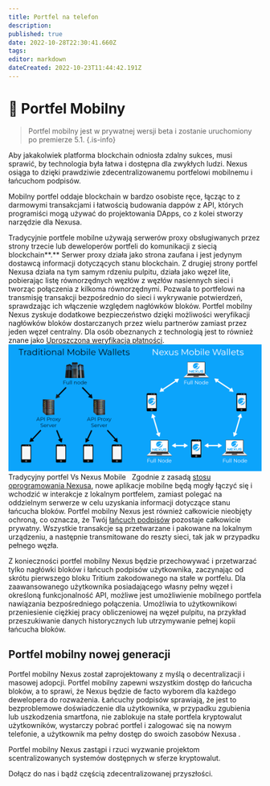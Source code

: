 ```yaml
---
title: Portfel na telefon
description: 
published: true
date: 2022-10-28T22:30:41.660Z
tags: 
editor: markdown
dateCreated: 2022-10-23T11:44:42.191Z
---
```


# 📱 Portfel Mobilny
> Portfel mobilny jest w prywatnej wersji beta i zostanie uruchomiony po premierze 5.1.
{.is-info}



Aby jakakolwiek platforma blockchain odniosła zdalny sukces, musi sprawić, by technologia była łatwa i dostępna dla zwykłych ludzi. Nexus osiąga to dzięki prawdziwie zdecentralizowanemu portfelowi mobilnemu i łańcuchom podpisów.

Mobilny portfel oddaje blockchain w bardzo osobiste ręce, łącząc to z darmowymi transakcjami i łatwością budowania dappów z API, których programiści mogą używać do projektowania DApps, co z kolei stworzy narzędzie dla Nexusa.

Tradycyjnie portfele mobilne używają serwerów proxy obsługiwanych przez strony trzecie lub deweloperów portfeli do komunikacji z siecią blockchain**.** Serwer proxy działa jako strona zaufana i jest jedynym dostawcą informacji dotyczących stanu blockchain. Z drugiej strony portfel Nexusa działa na tym samym rdzeniu pulpitu, działa jako węzeł lite, pobierając listę równorzędnych węzłów z węzłów nasiennych sieci i tworząc połączenia z kilkoma równorzędnymi. Pozwala to portfelowi na transmisję transakcji bezpośrednio do sieci i wykrywanie potwierdzeń, sprawdzając ich włączenie względem nagłówków bloków. Portfel mobilny Nexus zyskuje dodatkowe bezpieczeństwo dzięki możliwości weryfikacji nagłówków bloków dostarczanych przez wielu partnerów zamiast przez jeden węzeł centralny. Dla osób obeznanych z technologią jest to również znane jako [Uproszczona weryfikacja płatności](https://wiki.bitcoinsv.io/index.php/Simplified\_Payment\_Verification).
&nbsp;
![mobile-wallet.png](/mobile-wallet.png)Tradycyjny portfel Vs Nexus Mobile
&nbsp;
Zgodnie z zasadą [stosu oprogramowania Nexusa](https://tech.nexus.io/software-stack), nowe aplikacje mobilne będą mogły łączyć się i wchodzić w interakcje z lokalnym portfelem, zamiast polegać na oddzielnym serwerze w celu uzyskania informacji dotyczące stanu łańcucha bloków. Portfel mobilny Nexus jest również całkowicie nieobjęty ochroną, co oznacza, że ​​Twój [łańcuch podpisów](https://tech.nexus.io/signature-chains) pozostaje całkowicie prywatny. Wszystkie transakcje są przetwarzane i pakowane na lokalnym urządzeniu, a następnie transmitowane do reszty sieci, tak jak w przypadku pełnego węzła.&#x20;

Z konieczności portfel mobilny Nexus będzie przechowywać i przetwarzać tylko nagłówki bloków i łańcuch podpisów użytkownika, zaczynając od skrótu pierwszego bloku Tritium zakodowanego na stałe w portfelu. Dla zaawansowanego użytkownika posiadającego własny pełny węzeł i określoną funkcjonalność API, możliwe jest umożliwienie mobilnego portfela nawiązania bezpośredniego połączenia. Umożliwia to użytkownikowi przeniesienie ciężkiej pracy obliczeniowej na węzeł pulpitu, na przykład przeszukiwanie danych historycznych lub utrzymywanie pełnej kopii łańcucha bloków.&#x20;

## **Portfel mobilny nowej generacji**

Portfel mobilny Nexus został zaprojektowany z myślą o decentralizacji i masowej adopcji. Portfel mobilny zapewni wszystkim dostęp do łańcucha bloków, a to sprawi, że Nexus będzie de facto wyborem dla każdego dewelopera do rozważenia. Łańcuchy podpisów sprawiają, że jest to bezproblemowe doświadczenie dla użytkownika, w przypadku zgubienia lub uszkodzenia smartfona, nie zablokuje na stałe portfela kryptowalut użytkowników, wystarczy pobrać portfel i zalogować się na nowym telefonie, a użytkownik ma pełny dostęp do swoich zasobów Nexusa .

Portfel mobilny Nexus zastąpi i rzuci wyzwanie projektom scentralizowanych systemów dostępnych w sferze kryptowalut.

Dołącz do nas i bądź częścią zdecentralizowanej przyszłości.